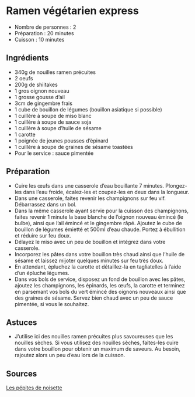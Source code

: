 # Ramen végétarien express

- Nombre de personnes : 2
- Préparation : 20 minutes
- Cuisson : 10 minutes

## Ingrédients

- 340g de nouilles ramen précuites
- 2 oeufs
- 200g de shiitakes
- 1 gros oignon nouveau
- 1 grosse gousse d’ail
- 3cm de gingembre frais
- 1 cube de bouillon de légumes (bouillon asiatique si possible)
- 1 cuillère à soupe de miso blanc
- 1 cuillère à soupe de sauce soja
- 1 cuillère à soupe d’huile de sésame
- 1 carotte
- 1 poignée de jeunes pousses d’épinard
- 1 cuillère à soupe de graines de sésame toastées
- Pour le service : sauce pimentée

## Préparation



- Cuire les œufs dans une casserole d’eau bouillante 7 minutes. Plongez-les dans l’eau froide, écalez-les et coupez-les en deux dans la longueur.
- Dans une casserole, faites revenir les champignons sur feu vif. Débarrassez dans un bol.
- Dans la même casserole ayant servie pour la cuisson des champignons, faites revenir 1 minute la base blanche de l’oignon nouveau émincé (le bulbe), ainsi que l’ail émincé et le gingembre râpé. Ajoutez le cube de bouillon de légumes émietté et 500ml d’eau chaude. Portez à ébullition et réduire sur feu doux.
- Délayez le miso avec un peu de bouillon et intégrez dans votre casserole.
- Incorporez les pâtes dans votre bouillon très chaud ainsi que l’huile de sésame et laissez mijoter quelques minutes sur feu très doux.
- En attendant, épluchez la carotte et détaillez-la en tagliatelles à l’aide d’un épluche légumes.
- Dans vos bols de service, disposez un fond de bouillon avec les pâtes, ajoutez les champignons, les épinards, les œufs, la carotte et terminez en parsemant vos bols du vert émincé des oignons nouveaux ainsi que des graines de sésame. Servez bien chaud avec un peu de sauce pimentée, si vous le souhaitez.

## Astuces

- J’utilise ici des nouilles ramen précuites plus savoureuses que les nouilles sèches. Si vous utilisez des nouilles sèches, faites-les cuire dans votre bouillon pour obtenir un maximum de saveurs. Au besoin, rajoutez alors un peu d’eau lors de la cuisson.

## Sources

[Les pépites de noisette](https://www.lespepitesdenoisette.fr/les-recettes/ramen-vegetarien-express/)